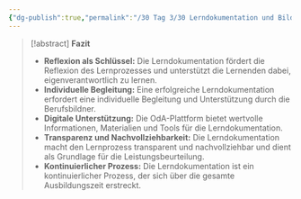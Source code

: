 ```yaml
---
{"dg-publish":true,"permalink":"/30 Tag 3/30 Lerndokumentation und Bildungsbericht/04 Fazit Lerndokumentation/"}
---
```



>[!abstract] **Fazit**
>* **Reflexion als Schlüssel:** Die Lerndokumentation fördert die Reflexion des Lernprozesses und unterstützt die Lernenden dabei, eigenverantwortlich zu lernen.
>* **Individuelle Begleitung:** Eine erfolgreiche Lerndokumentation erfordert eine individuelle Begleitung und Unterstützung durch die Berufsbildner.
>* **Digitale Unterstützung:** Die OdA-Plattform bietet wertvolle Informationen, Materialien und Tools für die Lerndokumentation.
>* **Transparenz und Nachvollziehbarkeit:** Die Lerndokumentation macht den Lernprozess transparent und nachvollziehbar und dient als Grundlage für die Leistungsbeurteilung.
>* **Kontinuierlicher Prozess:** Die Lerndokumentation ist ein kontinuierlicher Prozess, der sich über die gesamte Ausbildungszeit erstreckt.

